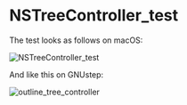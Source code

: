 # NSTreeController_test

The test looks as follows on macOS:

![NSTreeController_test](https://github.com/gcasa/NSTreeController_test/assets/27943/78734764-fc46-4156-84c7-142948f2db50)

And like this on GNUstep:

![outline_tree_controller](https://github.com/gcasa/NSTreeController_test/assets/27943/005cd7ba-dc0b-449d-b01d-a20b70ce3447)
